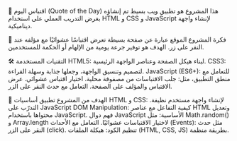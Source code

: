 🌟 اقتباس اليوم (Quote of the Day)
هذا المشروع هو تطبيق ويب بسيط تم إنشاؤه بغرض التدريب العملي على استخدام HTML و CSS و JavaScript لإنشاء واجهة ديناميكية.

📌 فكرة المشروع
الموقع عبارة عن صفحة بسيطة تعرض اقتباسًا عشوائيًا مع مؤلفه عند النقر على زر. الهدف هو توفير جرعة يومية من الإلهام أو الحكمة للمستخدمين.

🛠️ التقنيات المستخدمة
HTML5: لبناء هيكل الصفحة وعناصر الواجهة الرئيسية.
CSS3: لتصميم وتنسيق الواجهة، وجعلها جذابة وسهلة القراءة.
JavaScript (ES6+): للتعامل مع منطق التطبيق، مثل:
جلب الاقتباسات من مصفوفة محلية.
اختيار اقتباس عشوائي.
عرض الاقتباس والمؤلف على الصفحة.
التعامل مع حدث النقر على الزر.

🎯 الهدف من المشروع
تطبيق أساسيات HTML و CSS: لإنشاء واجهة مستخدم نظيفة.
التدرّب على JavaScript DOM Manipulation: كيفية التفاعل مع عناصر HTML وتعديل محتواها باستخدام JavaScript.
فهم دوال JavaScript الأساسية: مثل Math.random() و Array.length لاختيار الاقتباسات عشوائيًا.
التعامل مع الأحداث (Events): مثل حدث النقر على الزر (click).
تنظيم الكود: هيكلة الملفات (HTML, CSS, JS) بطريقة منظمة.
